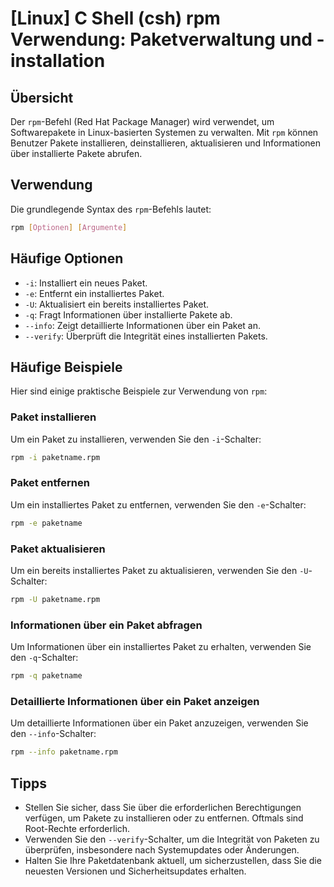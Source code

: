 # [Linux] C Shell (csh) rpm Verwendung: Paketverwaltung und -installation

## Übersicht
Der `rpm`-Befehl (Red Hat Package Manager) wird verwendet, um Softwarepakete in Linux-basierten Systemen zu verwalten. Mit `rpm` können Benutzer Pakete installieren, deinstallieren, aktualisieren und Informationen über installierte Pakete abrufen.

## Verwendung
Die grundlegende Syntax des `rpm`-Befehls lautet:

```bash
rpm [Optionen] [Argumente]
```

## Häufige Optionen
- `-i`: Installiert ein neues Paket.
- `-e`: Entfernt ein installiertes Paket.
- `-U`: Aktualisiert ein bereits installiertes Paket.
- `-q`: Fragt Informationen über installierte Pakete ab.
- `--info`: Zeigt detaillierte Informationen über ein Paket an.
- `--verify`: Überprüft die Integrität eines installierten Pakets.

## Häufige Beispiele
Hier sind einige praktische Beispiele zur Verwendung von `rpm`:

### Paket installieren
Um ein Paket zu installieren, verwenden Sie den `-i`-Schalter:

```bash
rpm -i paketname.rpm
```

### Paket entfernen
Um ein installiertes Paket zu entfernen, verwenden Sie den `-e`-Schalter:

```bash
rpm -e paketname
```

### Paket aktualisieren
Um ein bereits installiertes Paket zu aktualisieren, verwenden Sie den `-U`-Schalter:

```bash
rpm -U paketname.rpm
```

### Informationen über ein Paket abfragen
Um Informationen über ein installiertes Paket zu erhalten, verwenden Sie den `-q`-Schalter:

```bash
rpm -q paketname
```

### Detaillierte Informationen über ein Paket anzeigen
Um detaillierte Informationen über ein Paket anzuzeigen, verwenden Sie den `--info`-Schalter:

```bash
rpm --info paketname.rpm
```

## Tipps
- Stellen Sie sicher, dass Sie über die erforderlichen Berechtigungen verfügen, um Pakete zu installieren oder zu entfernen. Oftmals sind Root-Rechte erforderlich.
- Verwenden Sie den `--verify`-Schalter, um die Integrität von Paketen zu überprüfen, insbesondere nach Systemupdates oder Änderungen.
- Halten Sie Ihre Paketdatenbank aktuell, um sicherzustellen, dass Sie die neuesten Versionen und Sicherheitsupdates erhalten.